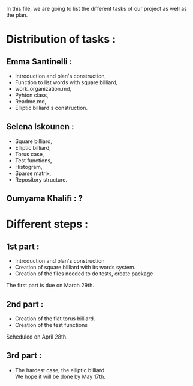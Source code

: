 In this file, we are going to list the different tasks of our project as well as the plan.
 

# Distribution of tasks :

## Emma Santinelli : 
 * Introduction and plan's construction,                                                                                       
 * Function to list words with square billiard,
 * work_organization.md,                                                                                                       
 * Pyhton class,                   
 * Readme.md,
 * Elliptic billiard's construction.                 

## Selena Iskounen : 
* Square billiard,                                                                                                            
* Elliptic billiard,                                                                                                           
* Torus case,                                                                                                                 
* Test functions,                                                                                                              
* Histogram,   
* Sparse matrix,
* Repository structure.
 
## Oumyama Khalifi :  ?                                                       


# Different steps :
 

## 1st part : 
- Introduction and plan's construction 
- Creation of square billiard with its words system.
- Creation of the files needed to do tests, create package 

The first part is due on March 29th.         

## 2nd part : 
- Creation of the flat torus billiard.
- Creation of the test functions

Scheduled on April 28th.

## 3rd part : 
- The hardest case, the elliptic billiard                                                                                       
We hope it will be done by May 17th.  
